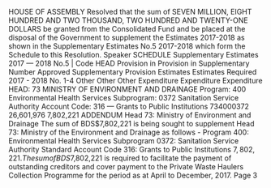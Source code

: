 HOUSE OF ASSEMBLY
Resolved that the sum of SEVEN MILLION, EIGHT HUNDRED AND TWO THOUSAND, TWO HUNDRED AND TWENTY-ONE DOLLARS be granted from the Consolidated Fund and be placed at the disposal of the Government to supplement the Estimates 2017-2018 as shown in the Supplementary Estimates No.5 2017-2018 which form the Schedule to this Resolution.
Speaker
SCHEDULE
Supplementary Estimates 2017 — 2018 No.5
| Code HEAD Provision in Provision in Supplementary Number Approved Supplementary Provision Estimates Estimates Required 2017 - 2018 No. 1-4 Other Other Other Expenditure Expenditure Expenditure HEAD: 73 MINISTRY OF ENVIRONMENT AND DRAINAGE Program: 400 Environmental Health Services Subprogram: 0372 Sanitation Service Authority Account Code: 316 — Grants to Public Institutions 734000372 26,601,976 7,802,221
ADDENDUM
Head 73: Ministry of Environment and Drainage
The sum of BDS$7,802,221 is being sought to supplement Head 73: Ministry of the Environment and Drainage as follows -
Program 400: Environmental Health Services
Subprogram 0372: Sanitation Service Authority
Standard Account Code 316: Grants to Public Institutions $7,802,221.
The sum of BDS$7,802,221 is required to facilitate the payment of outstanding creditors and cover payment to the Private Waste Haulers Collection Programme for the period as at April to December, 2017.
Page 3
